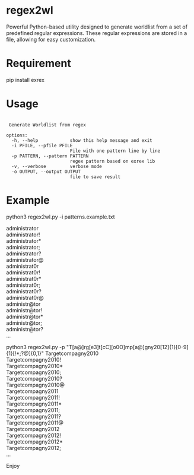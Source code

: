 # regex2wl
Powerful Python-based utility designed to generate worldlist from a set of predefined regular expressions. These regular expressions are stored in a file, allowing for easy customization.

# Requirement
pip install exrex

# Usage
```usage: regex2wl.py [-h] [-i PFILE] [-p PATTERN] [-v] [-o OUTPUT]

 Generate Worldlist from regex

options:
  -h, --help            show this help message and exit
  -i PFILE, --pfile PFILE
                        File with one pattern line by line
  -p PATTERN, --pattern PATTERN
                        regex pattern based on exrex lib
  -v, --verbose         verbose mode
  -o OUTPUT, --output OUTPUT
                        file to save result
```

# Example
python3 regex2wl.py -i patterns.example.txt

administrator  
administrator!  
administrator*  
administrator;  
administrator?  
administrator@  
administrat0r  
administrat0r!  
administrat0r*  
administrat0r;  
administrat0r?  
administrat0r@  
administr@tor  
administr@tor!  
administr@tor*  
administr@tor;  
administr@tor?  
...  

python3 regex2wl.py -p "T[a@]rg[e3]t[cC][o0O]mp[a@]gny20[12]{1}[0-9]{1}[!\*;?@]{0,1}"
Targetcompagny2010  
Targetcompagny2010!  
Targetcompagny2010*  
Targetcompagny2010;  
Targetcompagny2010?  
Targetcompagny2010@  
Targetcompagny2011  
Targetcompagny2011!  
Targetcompagny2011*  
Targetcompagny2011;  
Targetcompagny2011?  
Targetcompagny2011@  
Targetcompagny2012  
Targetcompagny2012!  
Targetcompagny2012*  
Targetcompagny2012;  
...  




Enjoy  
